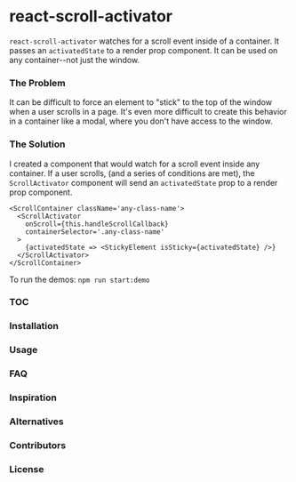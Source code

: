 # react-scroll-activator
`react-scroll-activator` watches for a scroll event inside of a container. It passes an `activatedState` to a render prop component.
It can be used on any container--not just the window.  

### The Problem
It can be difficult to force an element to "stick" to the top of the window when a user scrolls in a page. It's even more difficult to create this behavior in a container like a modal, where you don't have access to the window. 

### The Solution
I created a component that would watch for a scroll event inside any container. If a user scrolls, (and a series of conditions are met), the `ScrollActivator` component will send an `activatedState` prop to a render prop component. 

```
<ScrollContainer className='any-class-name'>
  <ScrollActivator
    onScroll={this.handleScrollCallback}
    containerSelector='.any-class-name'
  >
    {activatedState => <StickyElement isSticky={activatedState} />}
  </ScrollActivator>
</ScrollContainer>
```

To run the demos: `npm run start:demo`

### TOC
### Installation
### Usage
### FAQ
### Inspiration
### Alternatives
### Contributors
### License
